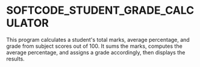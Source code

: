 # SOFTCODE_STUDENT_GRADE_CALCULATOR
This program calculates a student's total marks, average percentage, and grade from subject scores out of 100. It sums the marks, computes the average percentage, and assigns a grade accordingly, then displays the results.
